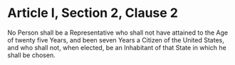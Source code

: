 # Article I, Section 2, Clause 2

No Person shall be a Representative who shall not have attained to the Age of
twenty five Years, and been seven Years a Citizen of the United States, and
who shall not, when elected, be an Inhabitant of that State in which he
shall be chosen.
